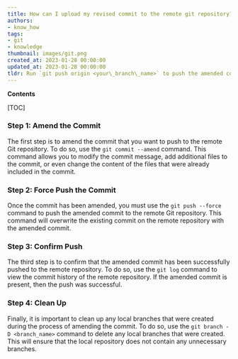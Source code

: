```yaml
---
title: How can I upload my revised commit to the remote git repository?
authors:
- know_how
tags:
- git
- knowledge
thumbnail: images/git.png
created_at: 2023-01-28 00:00:00
updated_at: 2023-01-28 00:00:00
tldr: Run `git push origin <your\_branch\_name>` to push the amended commit to the remote Git repository.
---
```


**Contents**

[TOC]

### Step 1: Amend the Commit

The first step is to amend the commit that you want to push to the remote Git repository. To do so, use the `git commit --amend` command. This command allows you to modify the commit message, add additional files to the commit, or even change the content of the files that were already included in the commit. 

### Step 2: Force Push the Commit

Once the commit has been amended, you must use the `git push --force` command to push the amended commit to the remote Git repository. This command will overwrite the existing commit on the remote repository with the amended commit. 

### Step 3: Confirm Push

The third step is to confirm that the amended commit has been successfully pushed to the remote repository. To do so, use the `git log` command to view the commit history of the remote repository. If the amended commit is present, then the push was successful. 

### Step 4: Clean Up

Finally, it is important to clean up any local branches that were created during the process of amending the commit. To do so, use the `git branch -D <branch_name>` command to delete any local branches that were created. This will ensure that the local repository does not contain any unnecessary branches.
